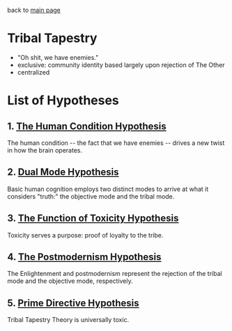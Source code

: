 back to [main page](https://github.com/wds4/tribal-tapestry/blob/main/essays/bookJustification/README.md)

Tribal Tapestry
=====

- "Oh shit, we have enemies."
- exclusive: community identity based largely upon rejection of The Other
- centralized

# List of Hypotheses

## 1. [The Human Condition Hypothesis](https://github.com/wds4/tribal-tapestry/blob/main/essays/bookJustification/hypotheses/humanConditionHypothesis.md)
The human condition -- the fact that we have enemies -- drives a new twist in how the brain operates.

## 2. [Dual Mode Hypothesis](https://github.com/wds4/tribal-tapestry/blob/main/essays/bookJustification/hypotheses/dualModeHypothesis.md)
Basic human cognition employs two distinct modes to arrive at what it considers "truth:" the objective mode and the tribal mode.

## 3. [The Function of Toxicity Hypothesis](https://github.com/wds4/tribal-tapestry/blob/main/essays/bookJustification/hypotheses/functionOfToxicityHypothesis.md)
Toxicity serves a purpose: proof of loyalty to the tribe.

## 4. [The Postmodernism Hypothesis](https://github.com/wds4/tribal-tapestry/blob/main/essays/bookJustification/hypotheses/postmodernismHypothesis.md)
The Enlightenment and postmodernism represent the rejection of the tribal mode and the objective mode, respectively.

## 5. [Prime Directive Hypothesis](https://github.com/wds4/tribal-tapestry/blob/main/essays/bookJustification/hypotheses/primeDirectiveHypothesis.md)
Tribal Tapestry Theory is universally toxic.
